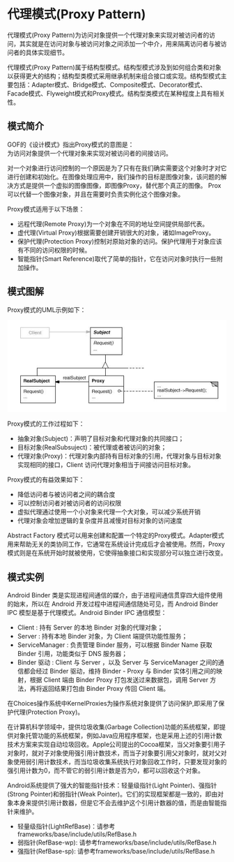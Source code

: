 # 代理模式(Proxy Pattern)

代理模式(Proxy Pattern)为访问对象提供一个代理对象来实现对被访问者的访问，其实就是在访问对象与被访问对象之间添加一个中介，用来隔离访问者与被访问者的具体实现细节。

代理模式(Proxy Pattern)属于结构型模式。结构型模式涉及到如何组合类和对象以获得更大的结构；结构型类模式采用继承机制来组合接口或实现。结构型模式主要包括：Adapter模式、Bridge模式、Composite模式、Decorator模式、Facade模式、Flyweight模式和Proxy模式。结构型类模式在某种程度上具有相关性。

## 模式简介

GOF的《设计模式》指出Proxy模式的意图是：  
为访问对象提供一个代理对象来实现对被访问者的间接访问。

对一个对象进行访问控制的一个原因是为了只有在我们确实需要这个对象时才对它进行创建和初始化。在图像处理应用中，我们操作的目标是图像对象，该问题的解决方式是提供一个虚拟的图像图像，即图像Proxy，替代那个真正的图像。 Prox可以代替一个图像对象，并且在需要时负责实例化这个图像对象。

Proxy模式适用于以下场景：

- 远程代理(Remote Proxy)为一个对象在不同的地址空间提供局部代表。
- 虚代理(Virtual Proxy)根据需要创建开销很大的对象，诸如ImageProxy。
- 保护代理(Protection Proxy)控制对原始对象的访问。保护代理用于对象应该有不同的访问权限的时候。
- 智能指针(Smart Reference)取代了简单的指针，它在访问对象时执行一些附加操作。

## 模式图解

Proxy模式的UML示例如下：

![Proxy模式示例](../images/structural_proxy.jpg)

Proxy模式的工作过程如下：

- 抽象对象(Subject)：声明了目标对象和代理对象的共同接口；
- 目标对象(RealSubsuject)：被代理或者被访问的对象；
- 代理对象(Proxy)：代理对象内部持有目标对象的引用，代理对象与目标对象实现相同的接口，Client 访问代理对象相当于间接访问目标对象。

Proxy模式的有益效果如下：

- 降低访问者与被访问者之间的耦合度
- 可以控制访问者对被访问者的访问权限
- 虚拟代理通过使用一个小对象来代理一个大对象，可以减少系统开销
- 代理对象会增加逻辑的复杂度并且减慢对目标对象的访问速度

Abstract Factory 模式可以用来创建和配置一个特定的Proxy模式。Adapter模式用来帮助无关的类协同工作，它通常在系统设计完成后才会被使用。然而，Proxy模式则是在系统开始时就被使用，它使得抽象接口和实现部分可以独立进行改变。

## 模式实例

Android Binder 类是实现进程间通信的媒介，由于进程间通信贯穿四大组件使用的始末，所以在 Android 开发过程中进程间通信随处可见，而 Android Binder IPC 模型是基于代理模式。Android Binder IPC 通信模型：

- Client : 持有 Server 的本地 Binder 对象的代理对象；
- Server : 持有本地 Binder 对象，为 Client 端提供功能性服务；
- ServiceManager : 负责管理 Binder 服务，可以根据 Binder Name 获取 Binder 引用，功能类似于 DNS 服务器；
- Binder 驱动 : Client 与 Server ，以及 Server 与 ServiceManager 之间的通信都会经过 Binder 驱动，维持 Binder - Proxy 与 Binder 实体引用之间的映射，根据 Client 端由 Binder Proxy 打包发送过来数据包，调用 Server 方法，再将返回结果打包由 Binder Proxy 传回 Client 端。

在Choices操作系统中KernelProxies为操作系统对象提供了访问保护,即采用了保护代理(Protection Proxy)。

在计算机科学领域中，提供垃圾收集(Garbage Collection)功能的系统框架，即提供对象托管功能的系统框架，例如Java应用程序框架，也是采用上述的引用计数技术方案来实现自动垃圾回收。Apple公司提出的Cocoa框架，当父对象要引用子对象时，就对子对象使用强引用计数技术，而当子对象要引用父对象时，就对父对象使用弱引用计数技术，而当垃圾收集系统执行对象回收工作时，只要发现对象的强引用计数为0，而不管它的弱引用计数是否为0，都可以回收这个对象。

Android系统提供了强大的智能指针技术：轻量级指针(Light Pointer)、强指针(Strong Pointer)和弱指针(Weak Pointer)。它们的实现框架都是一致的，即由对象本身来提供引用计数器，但是它不会去维护这个引用计数器的值，而是由智能指针来维护。

- 轻量级指针(LightRefBase)：请参考frameworks/base/include/utils/RefBase.h
- 弱指针(RefBase-wp): 请参考frameworks/base/include/utils/RefBase.h
- 强指针(RefBase-sp): 请参考frameworks/base/include/utils/RefBase.h
